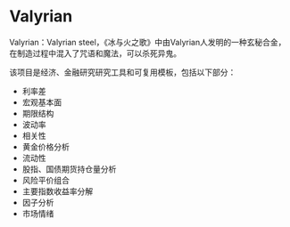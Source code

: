 # Valyrian

Valyrian：Valyrian steel，《冰与火之歌》中由Valyrian人发明的一种玄秘合金，在制造过程中混入了咒语和魔法，可以杀死异鬼。

该项目是经济、金融研究研究工具和可复用模板，包括以下部分：

* 利率差
* 宏观基本面
* 期限结构
* 波动率
* 相关性
* 黄金价格分析
* 流动性
* 股指、国债期货持仓量分析
* 风险平价组合
* 主要指数收益率分解
* 因子分析
* 市场情绪